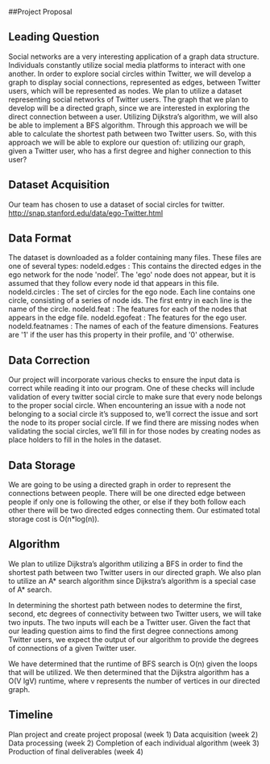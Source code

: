 ##Project Proposal

## Leading Question 

Social networks are a very interesting application of a graph data structure. Individuals constantly utilize social media platforms to interact with one another. In order to explore social circles within Twitter, we will develop a graph to display social connections, represented as edges, between Twitter users, which will be represented as nodes. We plan to utilize a dataset representing social networks of Twitter users. The graph that we plan to develop will be a directed graph, since we are interested in exploring the direct connection between a user. Utilizing Dijkstra’s algorithm, we will also be able to implement a BFS algorithm. Through this approach we will be able to calculate the shortest path between two Twitter users. So, with this approach we will be able to explore our question of: utilizing our graph, given a Twitter user, who has a first degree and higher connection to this user?


## Dataset Acquisition
Our team has chosen to use a dataset of social circles for twitter. 
http://snap.stanford.edu/data/ego-Twitter.html 
 
## Data Format

The dataset is downloaded as a folder containing many files. These files are one of several types: nodeId.edges : This contains the directed edges in the ego network for the node 'nodeI’. The 'ego' node does not appear, but it is assumed that they follow every node id that appears in this file. nodeId.circles : The set of circles for the ego node. Each line contains one circle, consisting of a series of node ids. The first entry in each line is the name of the circle. nodeId.feat : The features for each of the nodes that appears in the edge file. nodeId.egofeat : The features for the ego user. nodeId.featnames : The names of each of the feature dimensions. Features are '1' if the user has this property in their profile, and '0' otherwise. 

## Data Correction

Our project will incorporate various checks to ensure the input data is correct while reading it into our program. One of these checks will include validation of every twitter social circle to make sure that every node belongs to the proper social circle. When encountering an issue with a node not belonging to a social circle it’s supposed to, we’ll correct the issue and sort the node to its proper social circle. If we find there are missing nodes when validating the social circles, we’ll fill in for those nodes by creating nodes as place holders to fill in the holes in the dataset. 

## Data Storage
We are going to be using a directed graph in order to represent the connections between people. There will be one directed edge between people if only one is following the other, or else if they both follow each other there will be two directed edges connecting them. Our estimated total storage cost is O(n*log(n)). 

## Algorithm 

We plan to utilize Dijkstra’s algorithm utilizing a BFS in order to find the shortest path between two Twitter users in our directed graph. We also plan to utilize an A* search algorithm since Dijkstra’s algorithm is a special case of A* search.

In determining the shortest path between nodes to determine the first, second, etc degrees of connectivity between two Twitter users, we will take two inputs. The two inputs will each be a Twitter user. Given the fact that our leading question aims to find the first degree connections among Twitter users, we expect the output of our algorithm to provide the degrees of connections of a given Twitter user. 

We have determined that the runtime of BFS search is O(n) given the loops that will be utilized. We then determined that the Dijkstra algorithm has a O(V lgV) runtime, where v represents the number of vertices in our directed graph. 


## Timeline
Plan project and create project proposal (week 1)
Data acquisition (week 2)
Data processing (week 2)
Completion of each individual algorithm (week 3)
Production of final deliverables (week 4)

